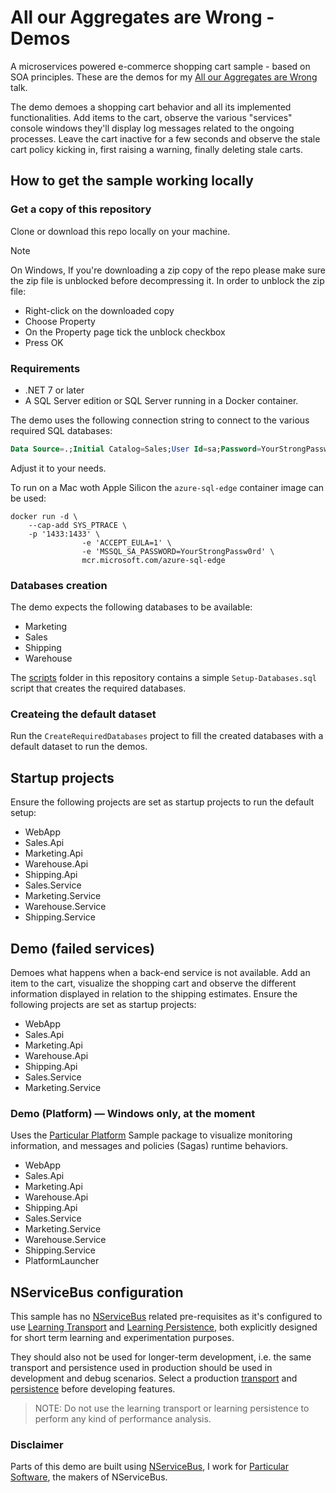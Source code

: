 # All our Aggregates are Wrong - Demos

A microservices powered e-commerce shopping cart sample - based on SOA principles. These are the demos for my [All our Aggregates are Wrong](https://milestone.topics.it/talks/all-our-aggregates-are-wrong.html) talk.

The demo demoes a shopping cart behavior and all its implemented functionalities. Add items to the cart, observe the various "services" console windows they'll display log messages related to the ongoing processes. Leave the cart inactive for a few seconds and observe the stale cart policy kicking in, first raising a warning, finally deleting stale carts.

## How to get the sample working locally

### Get a copy of this repository

Clone or download this repo locally on your machine.

> [!NOTE]
> On Windows, If you're downloading a zip copy of the repo please make sure the zip file is unblocked before decompressing it. In order to unblock the zip file:
>
> - Right-click on the downloaded copy
> - Choose Property
> - On the Property page tick the unblock checkbox
> - Press OK

### Requirements

- .NET 7 or later
- A SQL Server edition or SQL Server running in a Docker container.

The demo uses the following connection string to connect to the various required SQL databases:

```sql
Data Source=.;Initial Catalog=Sales;User Id=sa;Password=YourStrongPassw0rd;TrustServerCertificate=True
```

Adjust it to your needs.

To run on a Mac woth Apple Silicon the `azure-sql-edge` container image can be used:

```docker
docker run -d \
    --cap-add SYS_PTRACE \
    -p '1433:1433' \
                -e 'ACCEPT_EULA=1' \
                -e 'MSSQL_SA_PASSWORD=YourStrongPassw0rd' \
                mcr.microsoft.com/azure-sql-edge
```

### Databases creation

The demo expects the following databases to be available:

- Marketing
- Sales
- Shipping
- Warehouse

The [scripts](scripts) folder in this repository contains a simple `Setup-Databases.sql` script that creates the required databases.

### Createing the default dataset

Run the `CreateRequiredDatabases` project to fill the created databases with a default dataset to run the demos.

## Startup projects

Ensure the following projects are set as startup projects to run the default setup:

- WebApp
- Sales.Api
- Marketing.Api
- Warehouse.Api
- Shipping.Api
- Sales.Service
- Marketing.Service
- Warehouse.Service
- Shipping.Service

## Demo (failed services)

Demoes what happens when a back-end service is not available. Add an item to the cart, visualize the shopping cart and observe the different information displayed in relation to the shipping estimates. Ensure the following projects are set as startup projects:

- WebApp
- Sales.Api
- Marketing.Api
- Warehouse.Api
- Shipping.Api
- Sales.Service
- Marketing.Service

### Demo (Platform) — Windows only, at the moment

Uses the [Particular Platform](https://particular.net/service-platform) Sample package to visualize monitoring information, and messages and policies (Sagas) runtime behaviors.

- WebApp
- Sales.Api
- Marketing.Api
- Warehouse.Api
- Shipping.Api
- Sales.Service
- Marketing.Service
- Warehouse.Service
- Shipping.Service
- PlatformLauncher

## NServiceBus configuration

This sample has no [NServiceBus](https://particular.net/nservicebus) related pre-requisites as it's configured to use [Learning Transport](https://docs.particular.net/nservicebus/learning-transport/) and [Learning Persistence](https://docs.particular.net/nservicebus/learning-persistence/), both explicitly designed for short term learning and experimentation purposes.

They should also not be used for longer-term development, i.e. the same transport and persistence used in production should be used in development and debug scenarios. Select a production [transport](https://docs.particular.net/transports/) and [persistence](https://docs.particular.net/persistence/) before developing features.

> NOTE: Do not use the learning transport or learning persistence to perform any kind of performance analysis.

### Disclaimer

Parts of this demo are built using [NServiceBus](https://particular.net/nservicebus), I work for [Particular Software](https://particular.net/), the makers of NServiceBus.
